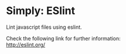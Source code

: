 # Simply: ESlint

Lint javascript files using eslint.

Check the following link for further information:<br />
http://eslint.org/
